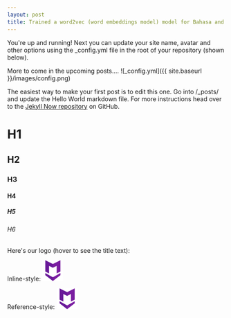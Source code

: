 ```yaml
---
layout: post
title: Trained a word2vec (word embeddings model) model for Bahasa and Singlish !
---
```


You're up and running!
Next you can update your site name, avatar and other options using the _config.yml file in the root of your repository (shown below).



More to come in the upcoming posts....
![_config.yml]({{ site.baseurl }}/images/config.png)

The easiest way to make your first post is to edit this one. Go into /_posts/ and update the Hello World markdown file. For more instructions head over to the [Jekyll Now repository](https://github.com/barryclark/jekyll-now) on GitHub.

# H1
## H2
### H3
#### H4
##### H5
###### H6

Here's our logo (hover to see the title text):

Inline-style: 
![alt text](https://github.com/adam-p/markdown-here/raw/master/src/common/images/icon48.png "Logo Title Text 1")

Reference-style: 
![alt text][logo]

[logo]: https://github.com/adam-p/markdown-here/raw/master/src/common/images/icon48.png "Logo Title Text 2"
